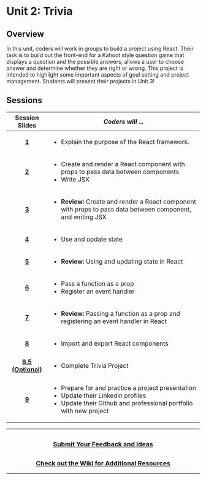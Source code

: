 # Unit 2: Trivia

## Overview
In this unit, coders will work in groups to build a project using React. Their task is to build out the front-end for a Kahoot style question game that displays a question and the possible answers, allows a user to choose answer and determine whether they are right or wrong. This project is intended to highlight some important aspects of goal setting and project management. Students will present their projects in Unit 3!
## Sessions 
|Session Slides|*Coders will ...*|
|:-------:|-------|
|[**1**](https://docs.google.com/presentation/d/1z3-sA0Opzt79SRh6AREtTAz2lydmNGyGy55366T8vB0/edit?usp=share_link)|<ul><li>Explain the purpose of the React framework.</li></ul>|
|[**2**](https://docs.google.com/presentation/d/1K---tTsdJ3WAPrf-HYDPSfX0TM5lm4i-80VTKD9h04E/edit?usp=sharing)|<ul><li>Create and render a React component with props to pass data between components</li><li>Write JSX</li></ul> |
|[**3**](https://docs.google.com/presentation/d/1FMPzl7WBlkuUBgZf6HIgGyy4vJakHPNI3pCEUMhyjbA/edit?usp=sharing)|<ul><li>**Review:** Create and render a React component with props to pass data between component, and writing JSX</li></ul>|
|[**4**](https://docs.google.com/presentation/d/1el5dlRWXyb-gJ_oWI4UGbNxWMdtZDlcLoLutMTCHnGk/edit?usp=sharing)|<ul><li>Use and update state</li></ul>|
|[**5**](https://docs.google.com/presentation/d/11JMLGBhYF_3s_AA_siP01Qm8GzHvrsf7hD3FArGvYGg/edit?usp=sharing)|<ul><li>**Review:** Using and updating state in React</li></ul>|
|[**6**](https://docs.google.com/presentation/d/1kbkEKh5lR_TNjSHW1CZ3Ylx01f3n3TZ8qcThp_it1_g/edit?usp=sharing)|<ul><li>Pass a function as a prop</li><li>Register an event handler</li></ul>|
|[**7**](https://docs.google.com/presentation/d/1ZRagZVYmwUCamiCiWrW6IfY17G20HS7SmHCkhI68oTg/edit?usp=sharing)|<ul> <li>**Review:** Passing a function as a prop and registering an event handler in React</li></ul>|
|[**8**](https://docs.google.com/presentation/d/1DZY1uxYmODrlXUGNYUAEW1-Kly-DpGYQ4_25RT0FOuo/edit?usp=sharing)| <ul><li>Import and export React components</li></ul>|
|[**8.5 (Optional)**](https://docs.google.com/presentation/d/121wuslPtobKX-Gp3fy4Rz6Vae6XE9jkU22cxnvcrFUA/edit#slide=id.g1fffe8f918f_0_0)| <ul><li>Complete Trivia Project</li></ul>|
|[**9**](https://docs.google.com/presentation/d/1p-TODBiD_fYMbJDMV2ilabDisYAoTEVKpkY8qxH__vs/edit#slide=id.g20523355b42_0_0)| <ul><li>Prepare for and practice a project presentation</li><li>Update their Linkedin profiles</li><li>Update their Github and professional portfolio with new project</li></ul>|

---
## <h3 align="center"><a href="https://docs.google.com/forms/d/e/1FAIpQLSc4oUNSthmU63TqlzUOOWd3buX3tGVIPRNDm0tsLB_nOONRLQ/viewform">Submit Your Feedback and Ideas</a></h3>

## <h3 align="center"><a href="https://github.com/itscodenation/curriculum-22-23/wiki">Check out the Wiki for Additional Resources</a></h3>

---
